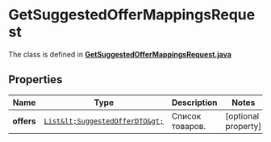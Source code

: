 

# GetSuggestedOfferMappingsRequest

The class is defined in **[GetSuggestedOfferMappingsRequest.java](../../src/main/java/org/openapitools/model/GetSuggestedOfferMappingsRequest.java)**

## Properties

Name | Type | Description | Notes
------------ | ------------- | ------------- | -------------
**offers** | [`List&lt;SuggestedOfferDTO&gt;`](SuggestedOfferDTO.md) | Список товаров. |  [optional property]



